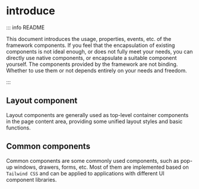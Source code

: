 # introduce

::: info README

This document introduces the usage, properties, events, etc. of the framework components. If you feel that the encapsulation of existing components is not ideal enough, or does not fully meet your needs, you can directly use native components, or encapsulate a suitable component yourself. The components provided by the framework are not binding. Whether to use them or not depends entirely on your needs and freedom.

:::

## Layout component

Layout components are generally used as top-level container components in the page content area, providing some unified layout styles and basic functions.

## Common components

Common components are some commonly used components, such as pop-up windows, drawers, forms, etc. Most of them are implemented based on `Tailwind CSS` and can be applied to applications with different UI component libraries.